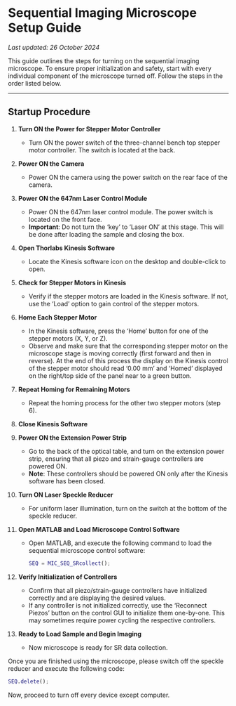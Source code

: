 # Sequential Imaging Microscope Setup Guide
_Last updated: 26 October 2024_

This guide outlines the steps for turning on the sequential imaging microscope. To ensure proper initialization and safety, start with every individual component of the microscope turned off. Follow the steps in the order listed below.

---

## Startup Procedure

1. **Turn ON the Power for Stepper Motor Controller**
   - Turn ON the power switch of the three-channel bench top stepper motor controller. The switch is located at the back.

2. **Power ON the Camera**
   - Power ON the camera using the power switch on the rear face of the camera.

3. **Power ON the 647nm Laser Control Module**
   - Power ON the 647nm laser control module. The power switch is located on the front face. 
   - **Important**: Do not turn the ‘key’ to ‘Laser ON’ at this stage. This will be done after loading the sample and closing the box.

4. **Open Thorlabs Kinesis Software**
   - Locate the Kinesis software icon on the desktop and double-click to open.

5. **Check for Stepper Motors in Kinesis**
   - Verify if the stepper motors are loaded in the Kinesis software. If not, use the ‘Load’ option to gain control of the stepper motors.

6. **Home Each Stepper Motor**
   - In the Kinesis software, press the ‘Home’ button for one of the stepper motors (X, Y, or Z).
   - Observe and make sure that the corresponding stepper motor on the microscope stage is moving correctly (first forward and then in reverse). At the end of this process the display on the Kinesis control of the stepper motor should read ‘0.00 mm’ and ‘Homed’ displayed on the right/top side of the panel near to a green button.

7. **Repeat Homing for Remaining Motors**
   - Repeat the homing process for the other two stepper motors (step 6).

8. **Close Kinesis Software**

9. **Power ON the Extension Power Strip**
   - Go to the back of the optical table, and turn on the extension power strip, ensuring that all piezo and strain-gauge controllers are powered ON.
   - **Note**: These controllers should be powered ON only after the Kinesis software has been closed.

10. **Turn ON Laser Speckle Reducer**
    - For uniform laser illumination, turn on the switch at the bottom of the speckle reducer.

11. **Open MATLAB and Load Microscope Control Software**
    - Open MATLAB, and execute the following command to load the sequential microscope control software:
      ```matlab
      SEQ = MIC_SEQ_SRcollect();
      ```

12. **Verify Initialization of Controllers**
    - Confirm that all piezo/strain-gauge controllers have initialized correctly and are displaying the desired values.
    - If any controller is not initialized correctly, use the ‘Reconnect Piezos’ button on the control GUI to initialize them one-by-one. This may sometimes require power cycling the respective controllers.

13. **Ready to Load Sample and Begin Imaging**
    - Now microscope is ready for SR data collection. 

  Once you are finished using the microscope, please switch off the speckle reducer and execute the following code:  
  ```matlab
  SEQ.delete();
  ```
  Now, proceed to turn off every device except computer.
